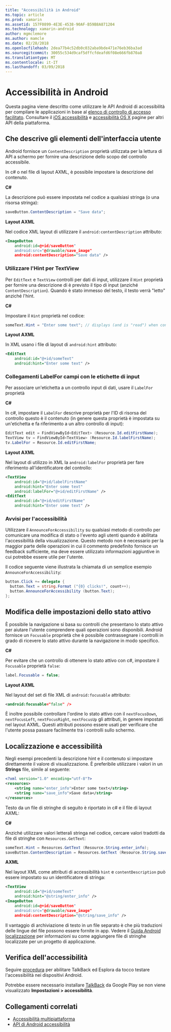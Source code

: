 ```yaml
---
title: "Accessibilità in Android"
ms.topic: article
ms.prod: xamarin
ms.assetid: 157F0899-4E3E-4538-90AF-B59B8A871204
ms.technology: xamarin-android
author: mgmclemore
ms.author: mamcle
ms.date: 02/28/2018
ms.openlocfilehash: 2dea77b4c52db0c032aba9bde471e76eb36ba3ad
ms.sourcegitcommit: 30055c534d9caf5dffcfdeafd6f08e666fb870a8
ms.translationtype: MT
ms.contentlocale: it-IT
ms.lasthandoff: 03/09/2018
---
```

# <a name="accessibility-on-android"></a>Accessibilità in Android

Questa pagina viene descritto come utilizzare le API Android di accessibilità per compilare le applicazioni in base al [elenco di controllo di accesso facilitato](~/cross-platform/app-fundamentals/accessibility.md).
Consultare il [iOS accessibilità](~/ios/app-fundamentals/accessibility.md) e [accessibilità OS X](~/mac/app-fundamentals/accessibility.md) pagine per altri API della piattaforma.


## <a name="describing-ui-elements"></a>Che descrive gli elementi dell'interfaccia utente

Android fornisce un `ContentDescription` proprietà utilizzata per la lettura di API a schermo per fornire una descrizione dello scopo del controllo accessibile.

In c# o nel file di layout AXML, è possibile impostare la descrizione del contenuto.

**C#**

La descrizione può essere impostata nel codice a qualsiasi stringa (o una risorsa stringa):

```csharp
saveButton.ContentDescription = "Save data";
```

**Layout AXML**

Nel codice XML layout di utilizzare il `android:contentDescription` attributo:

```xml
<ImageButton
    android:id=@+id/saveButton"
    android:src="@drawable/save_image"
    android:contentDescription="Save data" />
```

### <a name="use-hint-for-textview"></a>Utilizzare l'Hint per TextView

Per `EditText` e `TextView` controlli per dati di input, utilizzare il `Hint` proprietà per fornire una descrizione di è previsto il tipo di input (anziché `ContentDescription`).
Quando è stato immesso del testo, il testo verrà "letto" anziché l'hint.

**C#**

Impostare il `Hint` proprietà nel codice:

```csharp
someText.Hint = "Enter some text"; // displays (and is "read") when control is empty
```

**Layout AXML**

In XML usano i file di layout di `android:hint` attributo:

```xml
<EditText
    android:id="@+id/someText"
    android:hint="Enter some text" />
```


### <a name="labelfor-links-input-fields-with-labels"></a>Collegamenti LabelFor campi con le etichette di input

Per associare un'etichetta a un controllo input di dati, usare il `LabelFor` proprietà

**C#**

In c#, impostare il `LabelFor` descrive proprietà per l'ID di risorsa del controllo questo è il contenuto (in genere questa proprietà è impostata su un'etichetta e fa riferimento a un altro controllo di input):

```csharp
EditText edit = FindViewById<EditText> (Resource.Id.editFirstName);
TextView tv = FindViewById<TextView> (Resource.Id.labelFirstName);
tv.LabelFor = Resource.Id.editFirstName;
```

**Layout AXML**

Nel layout di utilizzo in XML la `android:labelFor` proprietà per fare riferimento all'identificatore del controllo:

```xml
<TextView
    android:id="@+id/labelFirstName"
    android:hint="Enter some text"
    android:labelFor="@+id/editFirstName" />
<EditText
    android:id="@+id/editFirstName"
    android:hint="Enter some text" />
```

### <a name="announce-for-accessibility"></a>Avvisi per l'accessibilità

Utilizzare il `AnnounceForAccessibility` su qualsiasi metodo di controllo per comunicare una modifica di stato o l'evento agli utenti quando è abilitata l'accessibilità della visualizzazione. Questo metodo non è necessario per la maggior parte delle operazioni in cui il commento predefinito fornisce un feedback sufficiente, ma deve essere utilizzato informazioni aggiuntive in cui potrebbe essere utile per l'utente.

Il codice seguente viene illustrata la chiamata di un semplice esempio `AnnounceForAccessibility`:

```csharp
button.Click += delegate {
  button.Text = string.Format ("{0} clicks!", count++);
  button.AnnounceForAccessibility (button.Text);
};
```

## <a name="changing-focus-settings"></a>Modifica delle impostazioni dello stato attivo

È possibile la navigazione si basa su controlli che presentano lo stato attivo per aiutare l'utente comprendere quali operazioni sono disponibili. Android fornisce un `Focusable` proprietà che è possibile contrassegnare i controlli in grado di ricevere lo stato attivo durante la navigazione in modo specifico.

**C#**

Per evitare che un controllo di ottenere lo stato attivo con c#, impostare il `Focusable` proprietà `false`:

```csharp
label.Focusable = false;
```

**Layout AXML**

Nel layout del set di file XML di `android:focusable` attributo:

```xml
<android:focusable="false" />
```

È inoltre possibile controllare l'ordine lo stato attivo con il `nextFocusDown`, `nextFocusLeft`, `nextFocusRight`, `nextFocusUp` gli attributi, in genere impostati nel layout AXML. Questi attributi possono essere usati per verificare che l'utente possa passare facilmente tra i controlli sullo schermo.


## <a name="accessibility-and-localization"></a>Localizzazione e accessibilità

Negli esempi precedenti la descrizione hint e il contenuto si impostare direttamente il valore di visualizzazione. È preferibile utilizzare i valori in un **Strings** file, simile al seguente:

```xml
<?xml version="1.0" encoding="utf-8"?>
<resources>
    <string name="enter_info">Enter some text</string>
    <string name="save_info">Save data</string>
</resources>
```

Testo da un file di stringhe di seguito è riportato in c# e il file di layout AXML:

**C#**

Anziché utilizzare valori letterali stringa nel codice, cercare valori tradotti da file di stringhe con `Resources.GetText`:

```csharp
someText.Hint = Resources.GetText (Resource.String.enter_info);
saveButton.ContentDescription = Resources.GetText (Resource.String.save_info);
```

**AXML**

Nel layout XML come attributi di accessibilità `hint` e `contentDescription` può essere impostato su un identificatore di stringa:

```xml
<TextView
    android:id="@+id/someText"
    android:hint="@string/enter_info" />
<ImageButton
    android:id=@+id/saveButton"
    android:src="@drawable/save_image"
    android:contentDescription="@string/save_info" />
```

Il vantaggio di archiviazione di testo in un file separato è che più traduzioni delle lingue del file possono essere fornite in app. Vedere il [Guida Android localizzazione](~/android/app-fundamentals/localization.md) per informazioni su come aggiungere file di stringhe localizzate per un progetto di applicazione.


## <a name="testing-accessibility"></a>Verifica dell'accessibilità

Seguire [procedura](http://developer.android.com/training/accessibility/testing.html#how-to) per abilitare TalkBack ed Esplora da tocco testare l'accessibilità nei dispositivi Android.

Potrebbe essere necessario installare [TalkBack](https://play.google.com/store/apps/details?id=com.google.android.marvin.talkback) da Google Play se non viene visualizzato **Impostazioni > accessibilità**.


## <a name="related-links"></a>Collegamenti correlati

- [Accessibilità multipiattaforma](~/cross-platform/app-fundamentals/accessibility.md)
- [API di Android accessibilità](http://developer.android.com/guide/topics/ui/accessibility/index.html)
